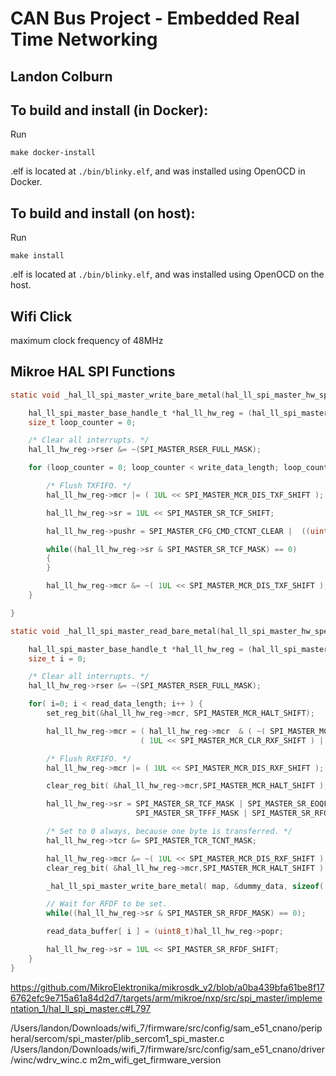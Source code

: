 # CAN Bus Project - Embedded Real Time Networking

## Landon Colburn

## To build and install (in Docker):

Run

```
make docker-install
```

.elf is located at `./bin/blinky.elf`, and was installed using OpenOCD in Docker.

## To build and install (on host):

Run

```
make install
```

.elf is located at `./bin/blinky.elf`, and was installed using OpenOCD on the host.

## Wifi Click

maximum clock frequency of 48MHz

## Mikroe HAL SPI Functions

```c
static void _hal_ll_spi_master_write_bare_metal(hal_ll_spi_master_hw_specifics_map_t *map, uint8_t *write_data_buffer, size_t write_data_length){

    hal_ll_spi_master_base_handle_t *hal_ll_hw_reg = (hal_ll_spi_master_base_handle_t *)map->base;
    size_t loop_counter = 0;

    /* Clear all interrupts. */
    hal_ll_hw_reg->rser &= ~(SPI_MASTER_RSER_FULL_MASK);

    for (loop_counter = 0; loop_counter < write_data_length; loop_counter++ ){

        /* Flush TXFIFO. */
        hal_ll_hw_reg->mcr |= ( 1UL << SPI_MASTER_MCR_DIS_TXF_SHIFT );

        hal_ll_hw_reg->sr = 1UL << SPI_MASTER_SR_TCF_SHIFT;

        hal_ll_hw_reg->pushr = SPI_MASTER_CFG_CMD_CTCNT_CLEAR |  ((uint32_t) write_data_buffer[loop_counter]);

        while((hal_ll_hw_reg->sr & SPI_MASTER_SR_TCF_MASK) == 0)
        {
        }

        hal_ll_hw_reg->mcr &= ~( 1UL << SPI_MASTER_MCR_DIS_TXF_SHIFT );
    }

}

static void _hal_ll_spi_master_read_bare_metal(hal_ll_spi_master_hw_specifics_map_t *map, uint8_t *read_data_buffer, size_t read_data_length, uint8_t dummy_data){

    hal_ll_spi_master_base_handle_t *hal_ll_hw_reg = (hal_ll_spi_master_base_handle_t *)map->base;
    size_t i = 0;

    /* Clear all interrupts. */
    hal_ll_hw_reg->rser &= ~(SPI_MASTER_RSER_FULL_MASK);

    for( i=0; i < read_data_length; i++ ) {
        set_reg_bit(&hal_ll_hw_reg->mcr, SPI_MASTER_MCR_HALT_SHIFT);

        hal_ll_hw_reg->mcr = ( hal_ll_hw_reg->mcr  & ( ~( SPI_MASTER_MCR_CLR_RXF_MASK | SPI_MASTER_MCR_CLR_TXF_MASK ) ) ) |
                             ( 1UL << SPI_MASTER_MCR_CLR_RXF_SHIFT ) | ( 1UL << SPI_MASTER_MCR_CLR_TXF_SHIFT );

        /* Flush RXFIFO. */
        hal_ll_hw_reg->mcr |= ( 1UL << SPI_MASTER_MCR_DIS_RXF_SHIFT );

        clear_reg_bit( &hal_ll_hw_reg->mcr,SPI_MASTER_MCR_HALT_SHIFT );

        hal_ll_hw_reg->sr = SPI_MASTER_SR_TCF_MASK | SPI_MASTER_SR_EOQF_MASK | SPI_MASTER_SR_TFUF_MASK |
                            SPI_MASTER_SR_TFFF_MASK | SPI_MASTER_SR_RFOF_MASK | SPI_MASTER_SR_RFDF_MASK;

        /* Set to 0 always, because one byte is transferred. */
        hal_ll_hw_reg->tcr &= SPI_MASTER_TCR_TCNT_MASK;

        hal_ll_hw_reg->mcr &= ~( 1UL << SPI_MASTER_MCR_DIS_RXF_SHIFT );
        clear_reg_bit( &hal_ll_hw_reg->mcr,SPI_MASTER_MCR_HALT_SHIFT );

        _hal_ll_spi_master_write_bare_metal( map, &dummy_data, sizeof( dummy_data ) );

        // Wait for RFDF to be set.
        while((hal_ll_hw_reg->sr & SPI_MASTER_SR_RFDF_MASK) == 0);

        read_data_buffer[ i ] = (uint8_t)hal_ll_hw_reg->popr;

        hal_ll_hw_reg->sr = 1UL << SPI_MASTER_SR_RFDF_SHIFT;
    }
}
```

https://github.com/MikroElektronika/mikrosdk_v2/blob/a0ba439bfa61be8f176762efc9e715a61a84d2d7/targets/arm/mikroe/nxp/src/spi_master/implementation_1/hal_ll_spi_master.c#L797

/Users/landon/Downloads/wifi_7/firmware/src/config/sam_e51_cnano/peripheral/sercom/spi_master/plib_sercom1_spi_master.c
/Users/landon/Downloads/wifi_7/firmware/src/config/sam_e51_cnano/driver/winc/wdrv_winc.c
m2m_wifi_get_firmware_version

